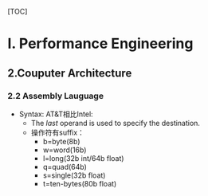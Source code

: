 [TOC]



# I. Performance Engineering

## 2.Couputer Architecture

### 2.2 Assembly Lauguage

* Syntax: AT&T相比Intel:
  * The *last* operand is used to specify the destination.
  * 操作符有suffix：
    * b=byte(8b)
    * w=word(16b)
    * l=long(32b int/64b float)
    * q=quad(64b)
    * s=single(32b float)
    * t=ten-bytes(80b float)